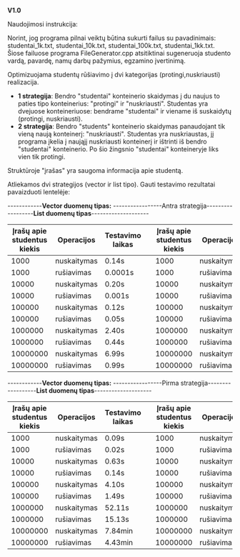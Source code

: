 **V1.0**

Naudojimosi instrukcija:

Norint, jog programa pilnai veiktų būtina sukurti failus su pavadinimais: studentai_1k.txt, studentai_10k.txt, studentai_100k.txt, studentai_1kk.txt. Šiose failuose programa FileGenerator.cpp atsitiktinai sugeneruoja studento vardą, pavardę, namų darbų pažymius, egzamino įvertinimą.

Optimizuojama studentų rūšiavimo į dvi kategorijas (protingi,nuskriausti) realizacija.
 * **1 strategija**: Bendro "studentai" konteinerio skaidymas į du naujus to paties tipo konteinerius: "protingi" ir "nuskriausti". Studentas yra dvejuose konteineriuose: bendrame "studentai" ir viename iš suskaidytų (protingi, nuskriausti).
  * **2 strategija**: Bendro "students" konteinerio skaidymas panaudojant tik vieną naują konteinerį: "nuskriausti". Studentas yra nuskriaustas, jį programa įkelia į naująjį nuskriausti konteinerį ir ištrinti iš bendro "studentai" konteinerio. Po šio žingsnio "studentai" konteineryje liks vien tik protingi.


Struktūroje "įrašas" yra saugoma informacija apie studentą.

Atliekamos dvi strategijos (vector ir list tipo). Gauti testavimo rezultatai pavaizduoti lentelėje:

------------**Vector duomenų tipas:** -----------------Antra strategija------------------**List duomenų tipas**--------------------

|Įrašų apie studentus kiekis|Operacijos|Testavimo laikas|   |Įrašų apie studentus kiekis|Operacijos|Testavimo laikas|
|-----|-----|-----|---|-----|-----|-----|
|1000|nuskaitymas|0.14s |   |1000|nuskaitymas|0.01s |
|1000|rušiavimas|0.0001s |   |1000|rušiavimas|0.0002s |
|10000|nuskaitymas|0.20s |   |10000|nuskaitymas|0.03s |
|10000|rušiavimas|0.001s |   |10000|rušiavimas|0.001s |
|100000|nuskaitymas|0.12s |   |100000|nuskaitymas|2.58s |
|100000|rušiavimas|0.05s |   |100000|rušiavimas|0.31s |
|1000000|nuskaitymas|2.40s |   |1000000|nuskaitymas|3.21s | 
|1000000|rušiavimas|0.44s |   |1000000|rušiavimas|0.40s |
|10000000|nuskaitymas|6.99s |   |10000000|nuskaitymas|4.21s |
|10000000|rušiavimas|0.99s |   |10000000|rušiavimas|0.56s |

------------**Vector duomenų tipas:** -----------------Pirma strategija------------------**List duomenų tipas**--------------------

|Įrašų apie studentus kiekis|Operacijos|Testavimo laikas|   |Įrašų apie studentus kiekis|Operacijos|Testavimo laikas|
|-----|-----|-----|---|-----|-----|-----|
|1000|nuskaitymas|0.09s |   |1000|nuskaitymas|0.04s |
|1000|rušiavimas|0.02s |   |1000|rušiavimas|0.01s |
|10000|nuskaitymas|0.63s |   |10000|nuskaitymas|0.45s |
|10000|rušiavimas|0.14s |   |10000|rušiavimas|0.11s |
|100000|nuskaitymas|4.10s |   |100000|nuskaitymas|4.59s |
|100000|rušiavimas|1.49s |   |100000|rušiavimas|1.27s |
|1000000|nuskaitymas|52.11s |   |1000000|nuskaitymas|48.07s | 
|1000000|rušiavimas|15.13s |   |1000000|rušiavimas|8.40s |
|10000000|nuskaitymas|7.84min |   |10000000|nuskaitymas|6.22min |
|10000000|rušiavimas|4.43min |   |10000000|rušiavimas|4.88min |

